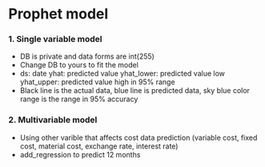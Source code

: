 # Prophet model
### 1. Single variable model
- DB is private and data forms are int(255)
- Change DB to yours to fit the model
- ds: date  yhat: predicted value  yhat_lower: predicted value low  yhat_upper: predicted value high in 95% range
- Black line is the actual data, blue line is predicted data, sky blue color range is the range in 95% accuracy

### 2. Multivariable model
- Using other varible that affects cost data prediction (variable cost, fixed cost, material cost, exchange rate, interest rate)
- add_regression to predict 12 months

